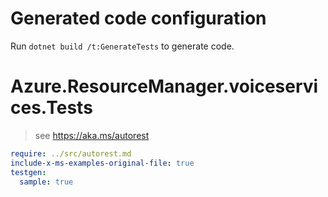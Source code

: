 # Generated code configuration

Run `dotnet build /t:GenerateTests` to generate code.

# Azure.ResourceManager.voiceservices.Tests

> see https://aka.ms/autorest
``` yaml
require: ../src/autorest.md
include-x-ms-examples-original-file: true
testgen:
  sample: true
```